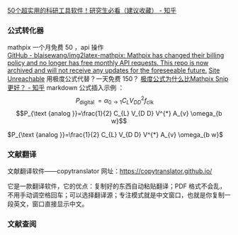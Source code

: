 [50个超实用的科研工具软件！研究生必看（建议收藏） - 知乎](https://zhuanlan.zhihu.com/p/449058702#:~:text=%E7%A0%94%E7%A9%B6%E7%94%9F%E5%BF%85%E7%9C%8B%EF%BC%88%E5%BB%BA%E8%AE%AE%E6%94%B6%E8%97%8F%EF%BC%89%201%20%E8%AE%BA%E6%96%87%E4%B8%8B%E8%BD%BD%E5%B7%A5%E5%85%B7%20%E4%B8%AD%E5%9B%BD%E7%9F%A5%E7%BD%91%20%E5%9B%BD%E5%86%85%E6%9C%80%E5%85%A8%E8%AE%BA%E6%96%87%E6%95%B0%E6%8D%AE%E5%BA%93%EF%BC%8C%E6%B2%A1%E6%9C%89%E4%B9%8B%E4%B8%80%E3%80%82%20...%202%20%E8%AE%BA%E6%96%87%E9%98%85%E8%AF%BB%E5%B7%A5%E5%85%B7,Python%20...%208%20%E5%85%AC%E5%BC%8F%E7%BC%96%E8%BE%91%E5%B7%A5%E5%85%B7%20Mathpix%20Snipping%20...%20%E6%9B%B4%E5%A4%9A%E9%A1%B9%E7%9B%AE)

### 公式转化器
mathpix  一个月免费 50 ，api 操作  
[GitHub - blaisewang/img2latex-mathpix: Mathpix has changed their billing policy and no longer has free monthly API requests. This repo is now archived and will not receive any updates for the foreseeable future.](https://github.com/blaisewang/img2latex-mathpix)
[Site Unreachable](https://blog.csdn.net/weixin_44984664/article/details/105242426)
用极度公式代替？一天免费 150？
[极度公式为什么比Mathpix Snip更好？ - 知乎](https://zhuanlan.zhihu.com/p/378394651)
markdown 公式插入示例 ：
$$P_{\text {digital }}=\alpha_{0 \rightarrow 1} C_{L} V_{D D}^{2} f_{\text {clk }} \quad$$
$$P_{\text {analog }}=\frac{1}{2} C_{L} V_{D D} V^{*} A_{v} \omega_{b w}$$

$P_{\text {analog }}=\frac{1}{2} C_{L} V_{D D} V^{*} A_{v} \omega_{b w}$  

### 文献翻译

文献翻译软件——copytranslator
网址：https://copytranslator.github.io/

它是一款翻译软件，它的优点：复制好的东西自动粘贴翻译；PDF 格式不会乱，不用手动调空格回车；可以选择翻译源；专注模式就是中文窗口，也就是你复制一段英文，窗口直接显示中文。

### 文献查阅
